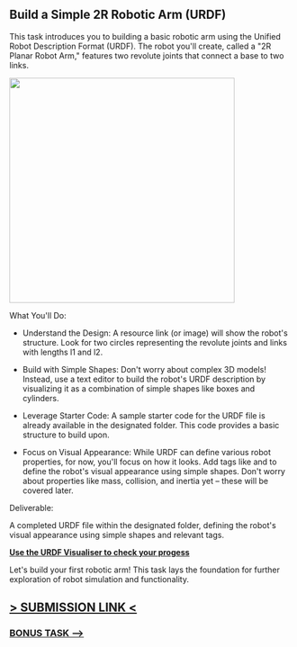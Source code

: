 ## Build a Simple 2R Robotic Arm (URDF)

This task introduces you to building a basic robotic arm using the Unified Robot Description Format (URDF). The robot you'll create, called a "2R Planar Robot Arm," features two revolute joints that connect a base to two links.

<img src="" width="400" height="400">

What You'll Do:

* Understand the Design: A resource link (or image) will show the robot's structure. Look for two circles representing the revolute joints and links with lengths l1 and l2.

* Build with Simple Shapes:  Don't worry about complex 3D models!  Instead, use a text editor to build the robot's URDF description by visualizing it as a combination of simple shapes like boxes and cylinders.

* Leverage Starter Code: A sample starter code for the URDF file is already available in the designated folder. This code provides a basic structure to build upon.

* Focus on Visual Appearance: While URDF can define various robot properties, for now, you'll focus on how it looks.  Add tags like <visual> and <geometry> to define the robot's visual appearance using simple shapes. Don't worry about properties like mass, collision, and inertia yet – these will be covered later.

Deliverable:

A completed URDF file within the designated folder, defining the robot's visual appearance using simple shapes and relevant tags.

[**Use the URDF Visualiser to check your progess**](https://mymodelrobot.appspot.com/5629499534213120)

Let's build your first robotic arm! This task lays the foundation for further exploration of robot simulation and functionality.

## [> SUBMISSION LINK <]()

### [BONUS TASK -->]()